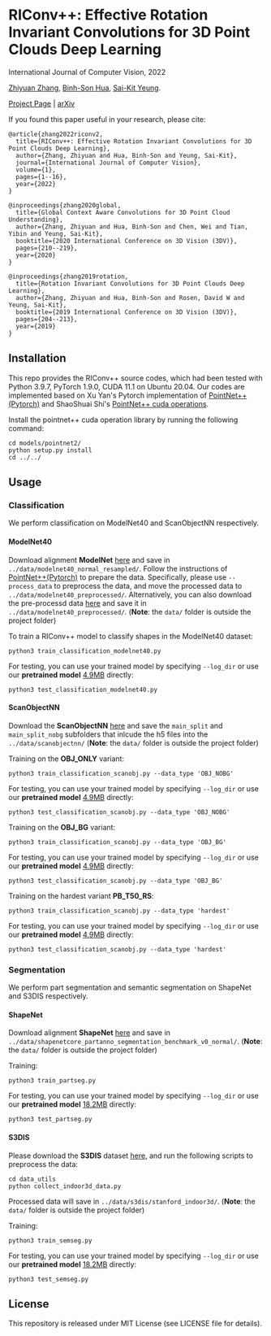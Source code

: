 # RIConv++: Effective Rotation Invariant Convolutions for 3D Point Clouds Deep Learning

International Journal of Computer Vision, 2022

[Zhiyuan Zhang](https://zhiyuanzhang.net/), [Binh-Son Hua](https://sonhua.github.io/), [Sai-Kit Yeung](https://www.saikit.org/).

[Project Page](https://zhiyuanzhang.net/projects/riconv) | [arXiv](https://arxiv.org/pdf/2202.13094.pdf)

If you found this paper useful in your research, please cite:
```
@article{zhang2022riconv2,
  title={RIConv++: Effective Rotation Invariant Convolutions for 3D Point Clouds Deep Learning},
  author={Zhang, Zhiyuan and Hua, Binh-Son and Yeung, Sai-Kit},
  journal={International Journal of Computer Vision},
  volume={1},
  pages={1--16},
  year={2022}
}

@inproceedings{zhang2020global,
  title={Global Context Aware Convolutions for 3D Point Cloud Understanding},
  author={Zhang, Zhiyuan and Hua, Binh-Son and Chen, Wei and Tian, Yibin and Yeung, Sai-Kit},
  booktitle={2020 International Conference on 3D Vision (3DV)},
  pages={210--219},
  year={2020}
}

@inproceedings{zhang2019rotation,
  title={Rotation Invariant Convolutions for 3D Point Clouds Deep Learning},
  author={Zhang, Zhiyuan and Hua, Binh-Son and Rosen, David W and Yeung, Sai-Kit},
  booktitle={2019 International Conference on 3D Vision (3DV)},
  pages={204--213},
  year={2019}
}
```

## Installation
This repo provides the RIConv++ source codes, which had been tested with Python 3.9.7, PyTorch 1.9.0, CUDA 11.1 on Ubuntu 20.04. Our codes are implemented based on Xu Yan's Pytorch implementation of [PointNet++(Pytorch)](https://github.com/yanx27/Pointnet_Pointnet2_pytorch) and ShaoShuai Shi's [PointNet++ cuda operations](https://github.com/sshaoshuai/Pointnet2.PyTorch).  

Install the pointnet++ cuda operation library by running the following command:
```
cd models/pointnet2/
python setup.py install
cd ../../
```

## Usage
### Classification
We perform classification on ModelNet40 and ScanObjectNN respectively.
#### ModelNet40

Download alignment **ModelNet** [here](https://shapenet.cs.stanford.edu/media/modelnet40_normal_resampled.zip) and save in `../data/modelnet40_normal_resampled/`. Follow the instructions of [PointNet++(Pytorch)](https://github.com/yanx27/Pointnet_Pointnet2_pytorch) to prepare the data. Specifically, please use `--process_data` to preprocess the data, and move the processed data to `../data/modelnet40_preprocessed/`. Alternatively, you can also download the pre-processd data [here](https://1drv.ms/u/s!AmHXm1tT3NIcnnBiRlVxATXtOhe9?e=oynmh2) and save it in `../data/modelnet40_preprocessed/`. (**Note**: the `data/` folder is outside the project folder)

To train a RIConv++ model to classify shapes in the ModelNet40 dataset:
```
python3 train_classification_modelnet40.py
```
For testing, you can use your trained model by specifying `--log_dir` or use our **pretrained model** [4.9MB](log/classification_modelnet40/pretrained) directly:
```
python3 test_classification_modelnet40.py
```
#### ScanObjectNN
Download the **ScanObjectNN** [here](https://hkust-vgd.github.io/scanobjectnn/) and save the `main_split` and `main_split_nobg` subfolders that inlcude the h5 files into the `../data/scanobjectnn/` (**Note**: the `data/` folder is outside the project folder)

Training on the **OBJ_ONLY** variant:
```
python3 train_classification_scanobj.py --data_type 'OBJ_NOBG'
```
For testing, you can use your trained model by specifying `--log_dir` or use our **pretrained model** [4.9MB](log/classification_scanobj/pretrained/OBJ_NOBG) directly:
```
python3 test_classification_scanobj.py --data_type 'OBJ_NOBG'
```

Training on the **OBJ_BG** variant:
```
python3 train_classification_scanobj.py --data_type 'OBJ_BG'
```
For testing, you can use your trained model by specifying `--log_dir` or use our **pretrained model** [4.9MB](log/classification_scanobj/pretrained/OBJ_BG) directly:
```
python3 test_classification_scanobj.py --data_type 'OBJ_BG'
```

Training on the hardest variant **PB_T50_RS**:
```
python3 train_classification_scanobj.py --data_type 'hardest'
```
For testing, you can use your trained model by specifying `--log_dir` or use our **pretrained model** [4.9MB](log/classification_scanobj/pretrained/hardest) directly:
```
python3 test_classification_scanobj.py --data_type 'hardest'
```

### Segmentation
We perform part segmentation and semantic segmentation on ShapeNet and S3DIS respectively.

#### ShapeNet
Download alignment **ShapeNet** [here](https://shapenet.cs.stanford.edu/media/shapenetcore_partanno_segmentation_benchmark_v0_normal.zip)  and save in `../data/shapenetcore_partanno_segmentation_benchmark_v0_normal/`. (**Note**: the `data/` folder is outside the project folder)

Training:
```
python3 train_partseg.py
```
For testing, you can use your trained model by specifying `--log_dir` or use our **pretrained model** [18.2MB](log/part_seg/pretrained) directly:
```
python3 test_partseg.py
```

#### S3DIS
Please download the **S3DIS** dataset [here](http://buildingparser.stanford.edu/dataset.html#Download), and run the following scripts to preprocess the data:
```
cd data_utils
python collect_indoor3d_data.py
```
Processed data will save in `../data/s3dis/stanford_indoor3d/`. (**Note**: the `data/` folder is outside the project folder)

Training:
```
python3 train_semseg.py
```
For testing, you can use your trained model by specifying `--log_dir` or use our **pretrained model** [18.2MB](log/sem_seg/pretrained) directly:
```
python3 test_semseg.py
```

## License
This repository is released under MIT License (see LICENSE file for details).
